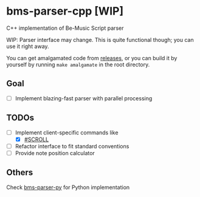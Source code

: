 # bms-parser-cpp [WIP]

C++ implementation of Be-Music Script parser 

WIP: Parser interface may change. This is quite functional though; you can use it right away.

You can get amalgamated code from [releases](https://github.com/SNURhythm/bms-parser-cpp/releases), or you can build it by yourself by running `make amalgamate` in the root directory.

## Goal
- [ ] Implement blazing-fast parser with parallel processing

## TODOs 
- [ ] Implement client-specific commands like 
  - [x] [#SCROLL](https://bemuse.ninja/project/docs/bms-extensions/#speed-and-scroll-segments)
- [ ] Refactor interface to fit standard conventions
- [ ] Provide note position calculator

## Others

Check [bms-parser-py](https://github.com/SNURhythm/bms-parser-py) for Python implementation

